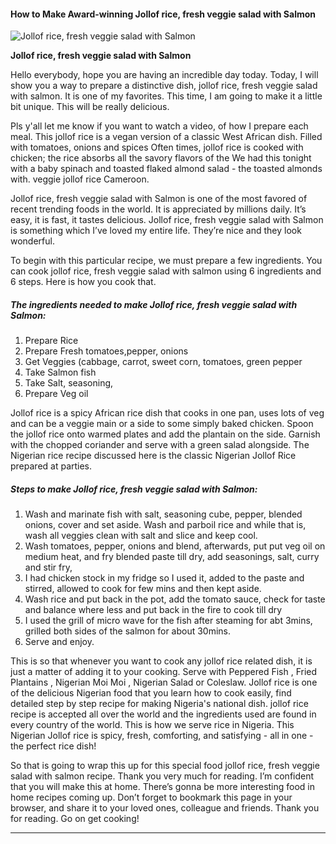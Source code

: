             

#### How to Make Award-winning Jollof rice, fresh veggie salad with Salmon

![Jollof rice, fresh veggie salad with Salmon](https://img-global.cpcdn.com/recipes/d3b0210eb5cb91f4/751x532cq70/jollof-rice-fresh-veggie-salad-with-salmon-recipe-main-photo.jpg)

**Jollof rice, fresh veggie salad with Salmon**

Hello everybody, hope you are having an incredible day today. Today, I will show you a way to prepare a distinctive dish, jollof rice, fresh veggie salad with salmon. It is one of my favorites. This time, I am going to make it a little bit unique. This will be really delicious.

Pls y'all let me know if you want to watch a video, of how I prepare each meal. This jollof rice is a vegan version of a classic West African dish. Filled with tomatoes, onions and spices Often times, jollof rice is cooked with chicken; the rice absorbs all the savory flavors of the We had this tonight with a baby spinach and toasted flaked almond salad - the toasted almonds with. veggie jollof rice Cameroon.

Jollof rice, fresh veggie salad with Salmon is one of the most favored of recent trending foods in the world. It is appreciated by millions daily. It’s easy, it is fast, it tastes delicious. Jollof rice, fresh veggie salad with Salmon is something which I’ve loved my entire life. They’re nice and they look wonderful.

To begin with this particular recipe, we must prepare a few ingredients. You can cook jollof rice, fresh veggie salad with salmon using 6 ingredients and 6 steps. Here is how you cook that.

##### The ingredients needed to make Jollof rice, fresh veggie salad with Salmon:

1.  Prepare Rice
2.  Prepare Fresh tomatoes,pepper, onions
3.  Get Veggies (cabbage, carrot, sweet corn, tomatoes, green pepper
4.  Take Salmon fish
5.  Take Salt, seasoning,
6.  Prepare Veg oil

Jollof rice is a spicy African rice dish that cooks in one pan, uses lots of veg and can be a veggie main or a side to some simply baked chicken. Spoon the jollof rice onto warmed plates and add the plantain on the side. Garnish with the chopped coriander and serve with a green salad alongside. The Nigerian rice recipe discussed here is the classic Nigerian Jollof Rice prepared at parties.

##### Steps to make Jollof rice, fresh veggie salad with Salmon:

1.  Wash and marinate fish with salt, seasoning cube, pepper, blended onions, cover and set aside. Wash and parboil rice and while that is, wash all veggies clean with salt and slice and keep cool.
2.  Wash tomatoes, pepper, onions and blend, afterwards, put put veg oil on medium heat, and fry blended paste till dry, add seasonings, salt, curry and stir fry,
3.  I had chicken stock in my fridge so I used it, added to the paste and stirred, allowed to cook for few mins and then kept aside.
4.  Wash rice and put back in the pot, add the tomato sauce, check for taste and balance where less and put back in the fire to cook till dry
5.  I used the grill of micro wave for the fish after steaming for abt 3mins, grilled both sides of the salmon for about 30mins.
6.  Serve and enjoy.

This is so that whenever you want to cook any jollof rice related dish, it is just a matter of adding it to your cooking. Serve with Peppered Fish , Fried Plantains , Nigerian Moi Moi , Nigerian Salad or Coleslaw. Jollof rice is one of the delicious Nigerian food that you learn how to cook easily, find detailed step by step recipe for making Nigeria's national dish. jollof rice recipe is accepted all over the world and the ingredients used are found in every country of the world. This is how we serve rice in Nigeria. This Nigerian Jollof rice is spicy, fresh, comforting, and satisfying - all in one - the perfect rice dish!

So that is going to wrap this up for this special food jollof rice, fresh veggie salad with salmon recipe. Thank you very much for reading. I’m confident that you will make this at home. There’s gonna be more interesting food in home recipes coming up. Don’t forget to bookmark this page in your browser, and share it to your loved ones, colleague and friends. Thank you for reading. Go on get cooking!

* * *